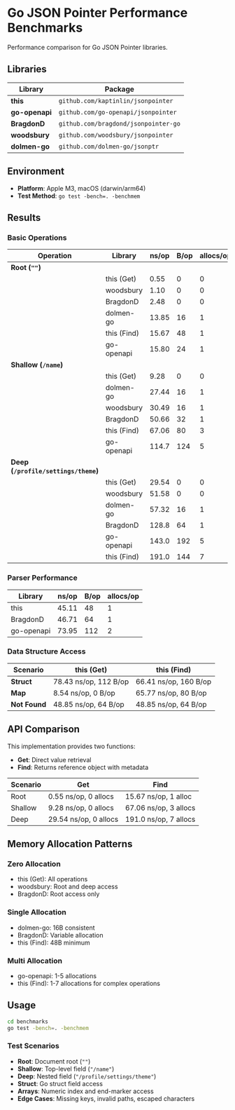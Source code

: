 # Go JSON Pointer Performance Benchmarks

Performance comparison for Go JSON Pointer libraries.

## Libraries

| Library | Package |
|---------|---------|
| **this** | `github.com/kaptinlin/jsonpointer` |
| **go-openapi** | `github.com/go-openapi/jsonpointer` |
| **BragdonD** | `github.com/bragdond/jsonpointer-go` |
| **woodsbury** | `github.com/woodsbury/jsonpointer` |
| **dolmen-go** | `github.com/dolmen-go/jsonptr` |

## Environment

- **Platform**: Apple M3, macOS (darwin/arm64)
- **Test Method**: `go test -bench=. -benchmem`

## Results

### Basic Operations

| Operation | Library | ns/op | B/op | allocs/op |
|-----------|---------|-------|------|-----------|
| **Root (`""`)** | | | | |
| | this (Get) | 0.55 | 0 | 0 |
| | woodsbury | 1.10 | 0 | 0 |
| | BragdonD | 2.48 | 0 | 0 |
| | dolmen-go | 13.85 | 16 | 1 |
| | this (Find) | 15.67 | 48 | 1 |
| | go-openapi | 15.80 | 24 | 1 |
| **Shallow (`/name`)** | | | | |
| | this (Get) | 9.28 | 0 | 0 |
| | dolmen-go | 27.44 | 16 | 1 |
| | woodsbury | 30.49 | 16 | 1 |
| | BragdonD | 50.66 | 32 | 1 |
| | this (Find) | 67.06 | 80 | 3 |
| | go-openapi | 114.7 | 124 | 5 |
| **Deep (`/profile/settings/theme`)** | | | | |
| | this (Get) | 29.54 | 0 | 0 |
| | woodsbury | 51.58 | 0 | 0 |
| | dolmen-go | 57.32 | 16 | 1 |
| | BragdonD | 128.8 | 64 | 1 |
| | go-openapi | 143.0 | 192 | 5 |
| | this (Find) | 191.0 | 144 | 7 |

### Parser Performance

| Library | ns/op | B/op | allocs/op |
|---------|-------|------|-----------|
| this | 45.11 | 48 | 1 |
| BragdonD | 46.71 | 64 | 1 |
| go-openapi | 73.95 | 112 | 2 |

### Data Structure Access

| Scenario | this (Get) | this (Find) |
|----------|------------|-------------|
| **Struct** | 78.43 ns/op, 112 B/op | 66.41 ns/op, 160 B/op |
| **Map** | 8.54 ns/op, 0 B/op | 65.77 ns/op, 80 B/op |
| **Not Found** | 48.85 ns/op, 64 B/op | 48.85 ns/op, 64 B/op |

## API Comparison

This implementation provides two functions:
- **Get**: Direct value retrieval
- **Find**: Returns reference object with metadata

| Scenario | Get | Find |
|----------|-----|------|
| Root | 0.55 ns/op, 0 allocs | 15.67 ns/op, 1 alloc |
| Shallow | 9.28 ns/op, 0 allocs | 67.06 ns/op, 3 allocs |
| Deep | 29.54 ns/op, 0 allocs | 191.0 ns/op, 7 allocs |

## Memory Allocation Patterns

### Zero Allocation
- this (Get): All operations
- woodsbury: Root and deep access
- BragdonD: Root access only

### Single Allocation
- dolmen-go: 16B consistent
- BragdonD: Variable allocation
- this (Find): 48B minimum

### Multi Allocation
- go-openapi: 1-5 allocations
- this (Find): 1-7 allocations for complex operations

## Usage

```bash
cd benchmarks
go test -bench=. -benchmem
```

### Test Scenarios

- **Root**: Document root (`""`)
- **Shallow**: Top-level field (`"/name"`)
- **Deep**: Nested field (`"/profile/settings/theme"`)
- **Struct**: Go struct field access
- **Arrays**: Numeric index and end-marker access
- **Edge Cases**: Missing keys, invalid paths, escaped characters
